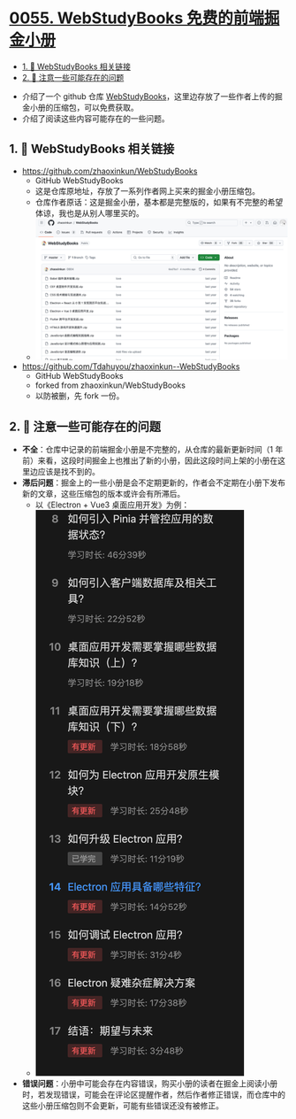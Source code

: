 # [0055. WebStudyBooks 免费的前端掘金小册](https://github.com/Tdahuyou/electron/tree/main/0055.%20WebStudyBooks%20%E5%85%8D%E8%B4%B9%E7%9A%84%E5%89%8D%E7%AB%AF%E6%8E%98%E9%87%91%E5%B0%8F%E5%86%8C)

<!-- region:toc -->
- [1. 🔗 WebStudyBooks 相关链接](#1--webstudybooks-相关链接)
- [2. 📒 注意一些可能存在的问题](#2--注意一些可能存在的问题)
<!-- endregion:toc -->
- 介绍了一个 github 仓库 [WebStudyBooks](https://github.com/zhaoxinkun/WebStudyBooks)，这里边存放了一些作者上传的掘金小册的压缩包，可以免费获取。
- 介绍了阅读这些内容可能存在的一些问题。

## 1. 🔗 WebStudyBooks 相关链接

- https://github.com/zhaoxinkun/WebStudyBooks
  - GitHub WebStudyBooks
  - 这是仓库原地址，存放了一系列作者网上买来的掘金小册压缩包。
  - 仓库作者原话：这是掘金小册，基本都是完整版的，如果有不完整的希望体谅，我也是从别人哪里买的。
  - ![](md-imgs/2024-10-21-03-44-15.png)
- https://github.com/Tdahuyou/zhaoxinkun--WebStudyBooks
  - GitHub WebStudyBooks
  - forked from zhaoxinkun/WebStudyBooks
  - 以防被删，先 fork 一份。

## 2. 📒 注意一些可能存在的问题

- **不全**：仓库中记录的前端掘金小册是不完整的，从仓库的最新更新时间（1 年前）来看，这段时间掘金上也推出了新的小册，因此这段时间上架的小册在这里边应该是找不到的。
- **滞后问题**：掘金上的一些小册是会不定期更新的，作者会不定期在小册下发布新的文章，这些压缩包的版本或许会有所滞后。
  - 以《Electron + Vue3 桌面应用开发》为例：
  - ![](md-imgs/2024-10-21-03-56-03.png)
- **错误问题**：小册中可能会存在内容错误，购买小册的读者在掘金上阅读小册时，若发现错误，可能会在评论区提醒作者，然后作者修正错误，而仓库中的这些小册压缩包则不会更新，可能有些错误还没有被修正。



